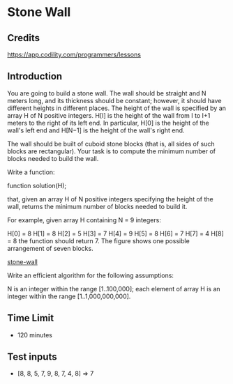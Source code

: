 # Stone Wall

## Credits

<https://app.codility.com/programmers/lessons>

## Introduction

You are going to build a stone wall. The wall should be straight and N meters long, and its thickness should be constant; however, it should have different heights in different places. The height of the wall is specified by an array H of N positive integers. H[I] is the height of the wall from I to I+1 meters to the right of its left end. In particular, H[0] is the height of the wall's left end and H[N−1] is the height of the wall's right end.

The wall should be built of cuboid stone blocks (that is, all sides of such blocks are rectangular). Your task is to compute the minimum number of blocks needed to build the wall.

Write a function:

function solution(H);

that, given an array H of N positive integers specifying the height of the wall, returns the minimum number of blocks needed to build it.

For example, given array H containing N = 9 integers:

  H[0] = 8    H[1] = 8    H[2] = 5
  H[3] = 7    H[4] = 9    H[5] = 8
  H[6] = 7    H[7] = 4    H[8] = 8
the function should return 7. The figure shows one possible arrangement of seven blocks.

[stone-wall](./resources/stone-wall.png)

Write an efficient algorithm for the following assumptions:

N is an integer within the range [1..100,000];
each element of array H is an integer within the range [1..1,000,000,000].

## Time Limit

- 120 minutes

## Test inputs

- [8, 8, 5, 7, 9, 8, 7, 4, 8] => 7
